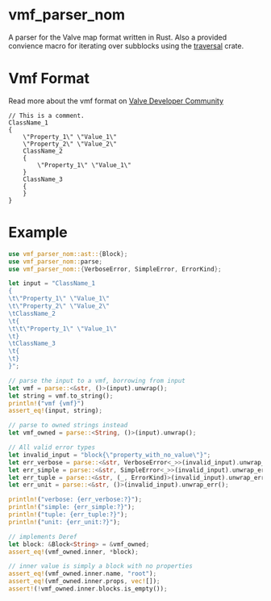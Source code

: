 # vmf_parser_nom

A parser for the Valve map format written in Rust.
Also a provided convience macro for iterating over subblocks using the [traversal](https://crates.io/crates/traversal) crate.

# Vmf Format

Read more about the vmf format on [Valve Developer Community](https://developer.valvesoftware.com/wiki/Valve_Map_Format)

```vmf
// This is a comment.
ClassName_1
{
	\"Property_1\" \"Value_1\"
	\"Property_2\" \"Value_2\"
	ClassName_2
	{
		\"Property_1\" \"Value_1\"
	}
	ClassName_3
	{
	}
}
```

# Example

```rust
use vmf_parser_nom::ast::{Block};
use vmf_parser_nom::parse;
use vmf_parser_nom::{VerboseError, SimpleError, ErrorKind};

let input = "ClassName_1
{
\t\"Property_1\" \"Value_1\"
\t\"Property_2\" \"Value_2\"
\tClassName_2
\t{
\t\t\"Property_1\" \"Value_1\"
\t}
\tClassName_3
\t{
\t}
}";

// parse the input to a vmf, borrowing from input
let vmf = parse::<&str, ()>(input).unwrap();
let string = vmf.to_string();
println!("vmf {vmf}")
assert_eq!(input, string);

// parse to owned strings instead
let vmf_owned = parse::<String, ()>(input).unwrap();

// All valid error types
let invalid_input = "block{\"property_with_no_value\"}";
let err_verbose = parse::<&str, VerboseError<_>>(invalid_input).unwrap_err();
let err_simple = parse::<&str, SimpleError<_>>(invalid_input).unwrap_err();
let err_tuple = parse::<&str, (_, ErrorKind)>(invalid_input).unwrap_err();
let err_unit = parse::<&str, ()>(invalid_input).unwrap_err();

println!("verbose: {err_verbose:?}");
println!("simple: {err_simple:?}");
println!("tuple: {err_tuple:?}");
println!("unit: {err_unit:?}");

// implements Deref
let block: &Block<String> = &vmf_owned;
assert_eq!(vmf_owned.inner, *block);

// inner value is simply a block with no properties
assert_eq!(vmf_owned.inner.name, "root");
assert_eq!(vmf_owned.inner.props, vec![]);
assert!(!vmf_owned.inner.blocks.is_empty());
```